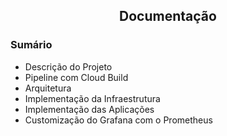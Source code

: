<h2 align="center"> Documentação</h2>

### Sumário
- Descrição do Projeto
- Pipeline com Cloud Build
- Arquitetura
- Implementação da Infraestrutura
- Implementação das Aplicações
- Customização do Grafana com o Prometheus
